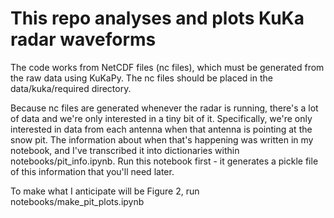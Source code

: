 # This repo analyses and plots KuKa radar waveforms

The code works from NetCDF files (nc files), which must be generated from the raw data using KuKaPy. The nc files should be placed in the data/kuka/required directory.

Because nc files are generated whenever the radar is running, there's a lot of data and we're only interested in a tiny bit of it. Specifically, we're only interested in data from each antenna when that antenna is pointing at the snow pit. The information about when that's happening was written in my notebook, and I've transcribed it into dictionaries within notebooks/pit_info.ipynb. Run this notebook first - it generates a pickle file of this information that you'll need later.

To make what I anticipate will be Figure 2, run notebooks/make_pit_plots.ipynb

